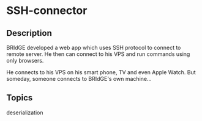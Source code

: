 # SSH-connector

## Description
BRIdGE developed a web app which uses SSH protocol to connect to remote server. He then can connect to his VPS and run commands using only browsers.

He connects to his VPS on his smart phone, TV and even Apple Watch. But someday, someone connects to BRIdGE's own machine...

## Topics
deserialization